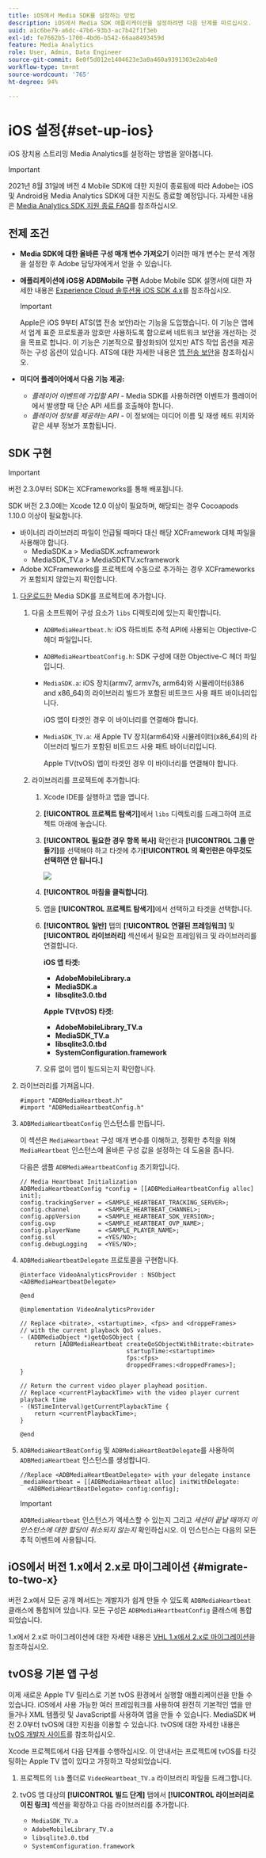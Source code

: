 ```yaml
---
title: iOS에서 Media SDK를 설정하는 방법
description: iOS에서 Media SDK 애플리케이션을 설정하려면 다음 단계를 따르십시오.
uuid: a1c6be79-a6dc-47b6-93b3-ac7b42f1f3eb
exl-id: fe7662b5-1700-4bd6-b542-66aa8493459d
feature: Media Analytics
role: User, Admin, Data Engineer
source-git-commit: 8e0f5d012e1404623e3a0a460a9391303e2ab4e0
workflow-type: tm+mt
source-wordcount: '765'
ht-degree: 94%

---
```


# iOS 설정{#set-up-ios}

iOS 장치용 스트리밍 Media Analytics를 설정하는 방법을 알아봅니다.

>[!IMPORTANT]
>
>2021년 8월 31일에 버전 4 Mobile SDK에 대한 지원이 종료됨에 따라 Adobe는 iOS 및 Android용 Media Analytics SDK에 대한 지원도 종료할 예정입니다.  자세한 내용은 [Media Analytics SDK 지원 종료 FAQ](/help/sdk-implement/end-of-support-faqs.md)를 참조하십시오.

## 전제 조건

* **Media SDK에 대한 올바른 구성 매개 변수 가져오기**
이러한 매개 변수는 분석 계정을 설정한 후 Adobe 담당자에게서 얻을 수 있습니다.
* **애플리케이션에 iOS용 ADBMobile 구현**
Adobe Mobile SDK 설명서에 대한 자세한 내용은 [Experience Cloud 솔루션용 iOS SDK 4.x](https://experienceleague.adobe.com/docs/mobile-services/ios/overview.html?lang=ko-KR)를 참조하십시오.

   >[!IMPORTANT]
   >
   >Apple은 iOS 9부터 ATS(앱 전송 보안)라는 기능을 도입했습니다. 이 기능은 앱에서 업계 표준 프로토콜과 암호만 사용하도록 함으로써 네트워크 보안을 개선하는 것을 목표로 합니다. 이 기능은 기본적으로 활성화되어 있지만 ATS 작업 옵션을 제공하는 구성 옵션이 있습니다. ATS에 대한 자세한 내용은 [앱 전송 보안](https://experienceleague.adobe.com/docs/mobile-services/ios/config-ios/app-transport-security.html)을 참조하십시오.

* **미디어 플레이어에서 다음 기능 제공:**

   * _플레이어 이벤트에 가입할 API_ - Media SDK를 사용하려면 이벤트가 플레이어에서 발생할 때 단순 API 세트를 호출해야 합니다.
   * _플레이어 정보를 제공하는 API_ - 이 정보에는 미디어 이름 및 재생 헤드 위치와 같은 세부 정보가 포함됩니다.

## SDK 구현

>[!IMPORTANT]
>
>버전 2.3.0부터 SDK는 XCFrameworks를 통해 배포됩니다.
>
>SDK 버전 2.3.0에는 Xcode 12.0 이상이 필요하며, 해당되는 경우 Cocoapods 1.10.0 이상이 필요합니다.

* 바이너리 라이브러리 파일이 언급될 때마다 대신 해당 XCFramework 대체 파일을 사용해야 합니다.
   * MediaSDK.a > MediaSDK.xcframework
   * MediaSDK_TV.a > MediaSDKTV.xcframework
* Adobe XCFrameworks를 프로젝트에 수동으로 추가하는 경우 XCFrameworks가 포함되지 않았는지 확인합니다.

1. [다운로드한](/help/sdk-implement/download-sdks.md#download-2x-sdks) Media SDK를 프로젝트에 추가합니다.

   1. 다음 소프트웨어 구성 요소가 `libs` 디렉토리에 있는지 확인합니다.

      * `ADBMediaHeartbeat.h`: iOS 하트비트 추적 API에 사용되는 Objective-C 헤더 파일입니다.
      * `ADBMediaHeartbeatConfig.h`: SDK 구성에 대한 Objective-C 헤더 파일입니다.
      * `MediaSDK.a`: iOS 장치(armv7, armv7s, arm64)와 시뮬레이터(i386 and x86_64)의 라이브러리 빌드가 포함된 비트코드 사용 패트 바이너리입니다.

         iOS 앱이 타겟인 경우 이 바이너리를 연결해야 합니다.

      * `MediaSDK_TV.a`: 새 Apple TV 장치(arm64)와 시뮬레이터(x86_64)의 라이브러리 빌드가 포함된 비트코드 사용 패트 바이너리입니다.

         Apple TV(tvOS) 앱이 타겟인 경우 이 바이너리를 연결해야 합니다.
   1. 라이브러리를 프로젝트에 추가합니다:

      1. Xcode IDE를 실행하고 앱을 엽니다.
      1. **[!UICONTROL 프로젝트 탐색기]**&#x200B;에서 `libs` 디렉토리를 드래그하여 프로젝트 아래에 놓습니다.

      1. **[!UICONTROL 필요한 경우 항목 복사]** 확인란과 **[!UICONTROL 그룹 만들기]**&#x200B;를 선택해야 하고 타겟에 추가&#x200B;**[!UICONTROL 의 확인란은 아무것도 선택하면 안 됩니다.]**

         ![](assets/choose-options_ios.png)

      1. **[!UICONTROL 마침을 클릭합니다]**.
      1. 앱을 **[!UICONTROL 프로젝트 탐색기]**&#x200B;에서 선택하고 타겟을 선택합니다.
      1. **[!UICONTROL 일반]** 탭의 **[!UICONTROL 연결된 프레임워크]** 및 **[!UICONTROL 라이브러리]** 섹션에서 필요한 프레임워크 및 라이브러리를 연결합니다.

         **iOS 앱 타겟:**

         * **AdobeMobileLibrary.a**
         * **MediaSDK.a**
         * **libsqlite3.0.tbd**

         **Apple TV(tvOS) 타겟:**

         * **AdobeMobileLibrary_TV.a**
         * **MediaSDK_TV.a**
         * **libsqlite3.0.tbd**
         * **SystemConfiguration.framework**
      1. 오류 없이 앱이 빌드되는지 확인합니다.




1. 라이브러리를 가져옵니다.

   ```
   #import "ADBMediaHeartbeat.h"
   #import "ADBMediaHeartbeatConfig.h"
   ```

1. `ADBMediaHeartbeatConfig` 인스턴스를 만듭니다.

   이 섹션은 `MediaHeartbeat` 구성 매개 변수를 이해하고, 정확한 추적을 위해 `MediaHeartbeat` 인스턴스에 올바른 구성 값을 설정하는 데 도움을 줍니다.

   다음은 샘플 `ADBMediaHeartbeatConfig` 초기화입니다.

   ```
   // Media Heartbeat Initialization
   ADBMediaHeartbeatConfig *config = [[ADBMediaHeartbeatConfig alloc] init];
   config.trackingServer = <SAMPLE_HEARTBEAT_TRACKING_SERVER>;
   config.channel        = <SAMPLE_HEARTBEAT_CHANNEL>;
   config.appVersion     = <SAMPLE_HEARTBEAT_SDK_VERSION>;
   config.ovp            = <SAMPLE_HEARTBEAT_OVP_NAME>;
   config.playerName     = <SAMPLE_PLAYER_NAME>;
   config.ssl            = <YES/NO>;
   config.debugLogging   = <YES/NO>;
   ```

1. `ADBMediaHeartbeatDelegate` 프로토콜을 구현합니다.

   ```
   @interface VideoAnalyticsProvider : NSObject <ADBMediaHeartbeatDelegate>
   
   @end
   
   @implementation VideoAnalyticsProvider
   
   // Replace <bitrate>, <startuptime>, <fps> and <droppeFrames>  
   // with the current playback QoS values.
   - (ADBMediaObject *)getQoSObject {
       return [ADBMediaHeartbeat createQoSObjectWithBitrate:<bitrate>  
                                 startupTime:<startuptime>   
                                 fps:<fps>  
                                 droppedFrames:<droppedFrames>];
   }
   
   // Return the current video player playhead position.
   // Replace <currentPlaybackTime> with the video player current playback time
   - (NSTimeInterval)getCurrentPlaybackTime {
       return <currentPlaybackTime>;
   }
   
   @end
   ```

1. `ADBMediaHeartBeatConfig` 및 `ADBMediaHeartBeatDelegate`를 사용하여 `ADBMediaHeartbeat` 인스턴스를 생성합니다.

   ```
   //Replace <ADBMediaHeartBeatDelegate> with your delegate instance
   _mediaHeartbeat = [[ADBMediaHeartbeat alloc] initWithDelegate:
     <ADBMediaHeartBeatDelegate> config:config];
   ```

   >[!IMPORTANT]
   >
   >`ADBMediaHeartbeat` 인스턴스가 액세스할 수 있는지 그리고 *세션이 끝날 때까지 이 인스턴스에 대한 할당이 취소되지 않는지* 확인하십시오. 이 인스턴스는 다음의 모든 추적 이벤트에 사용됩니다.

## iOS에서 버전 1.x에서 2.x로 마이그레이션 {#migrate-to-two-x}

버전 2.x에서 모든 공개 메서드는 개발자가 쉽게 만들 수 있도록 `ADBMediaHeartbeat` 클래스에 통합되어 있습니다. 모든 구성은 `ADBMediaHeartbeatConfig` 클래스에 통합되었습니다.

1.x에서 2.x로 마이그레이션에 대한 자세한 내용은 [VHL 1.x에서 2.x로 마이그레이션](/help/sdk-implement/va-1x-to-2x/mig-1x-2x-overview.md)을 참조하십시오.

## tvOS용 기본 앱 구성

이제 새로운 Apple TV 릴리스로 기본 tvOS 환경에서 실행할 애플리케이션을 만들 수 있습니다. iOS에서 사용 가능한 여러 프레임워크를 사용하여 완전히 기본적인 앱을 만들거나 XML 템플릿 및 JavaScript를 사용하여 앱을 만들 수 있습니다. MediaSDK 버전 2.0부터 tvOS에 대한 지원을 이용할 수 있습니다. tvOS에 대한 자세한 내용은 [tvOS 개발자 사이트](https://developer.apple.com/tvos/)를 참조하십시오.

Xcode 프로젝트에서 다음 단계를 수행하십시오. 이 안내서는 프로젝트에 tvOS를 타깃팅하는 Apple TV 앱이 있다고 가정하고 작성되었습니다.

1. 프로젝트의 `lib` 폴더로 `VideoHeartbeat_TV.a` 라이브러리 파일을 드래그합니다.

1. tvOS 앱 대상의 **[!UICONTROL 빌드 단계]** 탭에서 **[!UICONTROL 라이브러리로 이진 링크]** 섹션을 확장하고 다음 라이브러리를 추가합니다.

   * `MediaSDK_TV.a`
   * `AdobeMobileLibrary_TV.a`
   * `libsqlite3.0.tbd`
   * `SystemConfiguration.framework`
